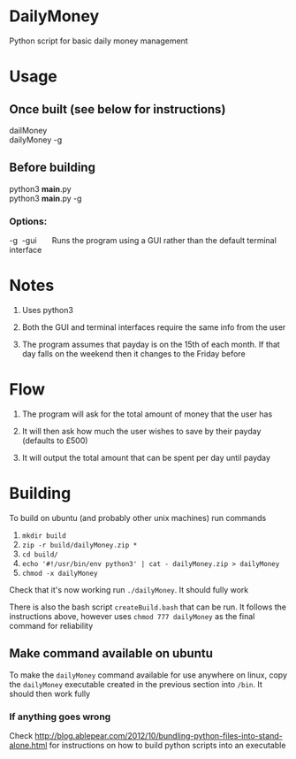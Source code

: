 # DailyMoney

Python script for basic daily money management

# Usage

## Once built (see below for instructions)

dailMoney  
dailyMoney -g

## Before building
python3 __main__.py  
python3 __main__.py -g

### Options:  
-g&nbsp;&nbsp;-gui  &nbsp;&nbsp;&nbsp;&nbsp;&nbsp;&nbsp;Runs the program using a GUI rather than the default terminal interface

# Notes

1. Uses python3

2. Both the GUI and terminal interfaces require the same info from the user

3. The program assumes that payday is on the 15th of each month. If that day falls on the weekend then it changes to the Friday before

# Flow

1. The program will ask for the total amount of money that the user has

2. It will then ask how much the user wishes to save by their payday (defaults to £500)

3. It will output the total amount that can be spent per day until payday

# Building

To build on ubuntu (and probably other unix machines) run commands

1. `mkdir build`
2. `zip -r build/dailyMoney.zip *`
3. `cd build/`
4. `echo '#!/usr/bin/env python3' | cat - dailyMoney.zip > dailyMoney`
5. `chmod -x dailyMoney`

Check that it's now working run `./dailyMoney`. It should fully work

There is also the bash script `createBuild.bash` that can be run. It follows the instructions above, however uses `chmod 777 dailyMoney` as the final command for reliability

## Make command available on ubuntu

To make the `dailyMoney` command available for use anywhere on linux, copy the `dailyMoney` executable created in the  previous section into `/bin`. It should then work fully

### If anything goes wrong

Check http://blog.ablepear.com/2012/10/bundling-python-files-into-stand-alone.html for instructions on how to build python scripts into an executable